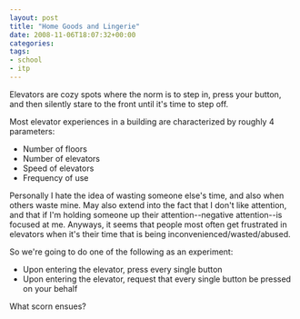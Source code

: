 ```yaml
---
layout: post
title: "Home Goods and Lingerie"
date: 2008-11-06T18:07:32+00:00
categories:
tags:
- school
- itp
---
```

Elevators are cozy spots where the norm is to step in, press your button, and then silently stare to the front until it's time to step off.

Most elevator experiences in a building are characterized by roughly 4 parameters:

* Number of floors
* Number of elevators
* Speed of elevators
* Frequency of use

Personally I hate the idea of wasting someone else's time, and also when others waste mine. May also extend into the fact that I don't like attention, and that if I'm holding someone up their attention--negative attention--is focused at me. Anyways, it seems that people most often get frustrated in elevators when it's their time that is being inconvenienced/wasted/abused.

So we're going to do one of the following as an experiment:

* Upon entering the elevator, press every single button
* Upon entering the elevator, request that every single button be pressed on your behalf

What scorn ensues?
